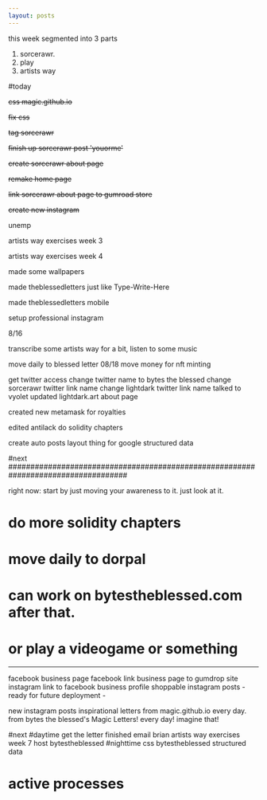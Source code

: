 ```yaml
---
layout: posts
---
```


this week segmented into 3 parts
1. sorcerawr.
2. play
3. artists way

#today



<s> css magic.github.io </s>

<s>
fix css <p> tag sorcerawr

finish up sorcerawr post 'youorme'

create sorcerawr about page

remake home page

link sorcerawr about page to gumroad store

create new instagram

</s>

unemp

artists way exercises week 3

artists way exercises week 4

made some wallpapers

made theblessedletters just like Type-Write-Here

made theblessedletters mobile

setup professional instagram

8/16

transcribe some artists way for a bit, listen to some music

move daily to blessed letter
08/18
move money for nft minting

get twitter access
change twitter name to bytes the blessed
change sorcerawr twitter link name
change lightdark twitter link name
talked to vyolet
updated lightdark.art about page

created new metamask for royalties

edited antilack
do solidity chapters


create auto posts layout thing for google structured data  

#next ###################################################################################

right now: start by just moving your awareness to it. just look at it.

# do more solidity chapters
# move daily to dorpal  
# can work on bytestheblessed.com after that.
# or play a videogame or something

---

facebook business page
facebook link business page to gumdrop site
instagram link to facebook business profile
shoppable instagram posts - ready for future deployment -

new instagram posts inspirational letters from magic.github.io every day. from bytes the blessed's Magic Letters!
every day! imagine that!



#next
#daytime
get the letter finished
email brian
artists way exercises week 7
host bytestheblessed
#nighttime
css bytestheblessed
structured data

# active processes 
